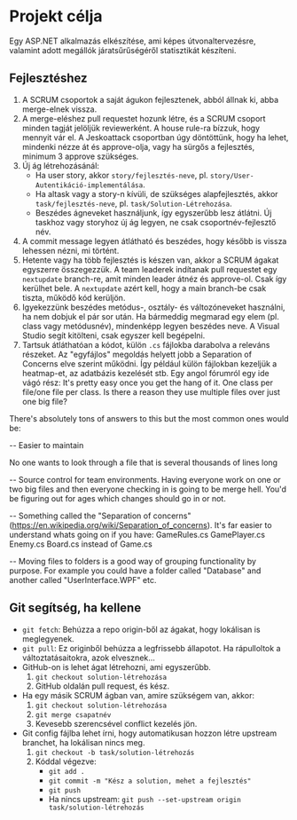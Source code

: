 # Projekt célja
Egy ASP.NET alkalmazás elkészítése, ami képes útvonaltervezésre, valamint adott megállók járatsűrűségéről statisztikát készíteni.

## Fejlesztéshez
1. A SCRUM csoportok a saját águkon fejlesztenek, abból állnak ki, abba merge-elnek vissza.
2. A merge-eléshez pull requestet hozunk létre, és a SCRUM csoport minden tagját jelöljük reviewerként. A house rule-ra bízzuk, hogy mennyit vár el. A Jeskoattack csoportban úgy döntöttünk, hogy ha lehet, mindenki nézze át és approve-olja, vagy ha sürgős a fejlesztés, minimum 3 approve szükséges.
3. Új ág létrehozásánál:
   - Ha user story, akkor `story/fejlesztés-neve`, pl. `story/User-Autentikáció-implementálása`.
   - Ha altask vagy a story-n kívüli, de szükséges alapfejlesztés, akkor `task/fejlesztés-neve`, pl. `task/Solution-Létrehozása`.
   - Beszédes ágneveket használjunk, így egyszerűbb lesz átlátni. Új taskhoz vagy storyhoz új ág legyen, ne csak csoportnév-fejlesztő név.
4. A commit message legyen átlátható és beszédes, hogy később is vissza lehessen nézni, mi történt.
5. Hetente vagy ha több fejlesztés is készen van, akkor a SCRUM ágakat egyszerre összegezzük. A team leaderek indítanak pull requestet egy `nextupdate` branch-re, amit minden leader átnéz és approve-ol. Csak így kerülhet bele. A `nextupdate` azért kell, hogy a main branch-be csak tiszta, működő kód kerüljön.
6. Igyekezzünk beszédes metódus-, osztály- és változóneveket használni, ha nem dobjuk el pár sor után. Ha bármeddig megmarad egy elem (pl. class vagy metódusnév), mindenképp legyen beszédes neve. A Visual Studio segít kitölteni, csak egyszer kell begépelni.
7. Tartsuk átláthatóan a kódot, külön `.cs` fájlokba darabolva a releváns részeket. Az "egyfájlos" megoldás helyett jobb a Separation of Concerns elve szerint működni. Így például külön fájlokban kezeljük a heatmap-et, az adatbázis kezelését stb.
Egy angol fórumról egy ide vágó rész:
It's pretty easy once you get the hang of it. One class per file/one file per class.
Is there a reason they use multiple files over just one big file?

There's absolutely tons of answers to this but the most common ones would be:

-- Easier to maintain

No one wants to look through a file that is several thousands of lines long

-- Source control for team environments. Having everyone work on one or two big files and then everyone checking in is going to be merge hell. You'd be figuring out for ages which changes should go in or not.

-- Something called the "Separation of concerns" (https://en.wikipedia.org/wiki/Separation_of_concerns). It's far easier to understand whats going on if you have: GameRules.cs GamePlayer.cs Enemy.cs Board.cs instead of Game.cs

-- Moving files to folders is a good way of grouping functionality by purpose. For example you could have a folder called "Database" and another called "UserInterface.WPF" etc.

## Git segítség, ha kellene
- `git fetch`: Behúzza a repo origin-ből az ágakat, hogy lokálisan is meglegyenek.
- `git pull`: Ez originből behúzza a legfrissebb állapotot. Ha rápulloltok a változtatásaitokra, azok elvesznek... 
- GitHub-on is lehet ágat létrehozni, ami egyszerűbb.
   1. `git checkout solution-létrehozása`
   2. GitHub oldalán pull request, és kész.
- Ha egy másik SCRUM ágban van, amire szükségem van, akkor: 
   1. `git checkout solution-létrehozása`
   2. `git merge csapatnév`
   3. Kevesebb szerencsével conflict kezelés jön.
- Git config fájlba lehet írni, hogy automatikusan hozzon létre upstream branchet, ha lokálisan nincs meg.
   1. `git checkout -b task/solution-létrehozás`
   2. Kóddal végezve:
      - `git add .`
      - `git commit -m "Kész a solution, mehet a fejlesztés"`
      - `git push`
      - Ha nincs upstream: `git push --set-upstream origin task/solution-létrehozás`
